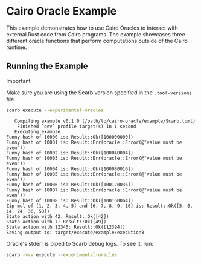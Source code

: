 # Cairo Oracle Example

This example demonstrates how to use Cairo Oracles to interact with external Rust code from Cairo programs. The example showcases three different oracle functions that perform computations outside of the Cairo runtime.

## Running the Example

> [!IMPORTANT]
> Make sure you are using the Scarb version specified in the `.tool-versions` file.

```bash
scarb execute --experimental-oracles
```

```
   Compiling example v0.1.0 (/path/to/cairo-oracle/example/Scarb.toml)
    Finished `dev` profile target(s) in 1 second
   Executing example
Funny hash of 10000 is: Result::Ok([100000000])
Funny hash of 10001 is: Result::Err(oracle::Error(@"value must be even"))
Funny hash of 10002 is: Result::Ok([100040004])
Funny hash of 10003 is: Result::Err(oracle::Error(@"value must be even"))
Funny hash of 10004 is: Result::Ok([100080016])
Funny hash of 10005 is: Result::Err(oracle::Error(@"value must be even"))
Funny hash of 10006 is: Result::Ok([100120036])
Funny hash of 10007 is: Result::Err(oracle::Error(@"value must be even"))
Funny hash of 10008 is: Result::Ok([100160064])
Zip mul of [1, 2, 3, 4, 5] and [6, 7, 8, 9, 10] is: Result::Ok([5, 6, 14, 24, 36, 50])
State action with 42: Result::Ok([42])
State action with 7: Result::Ok([49])
State action with 12345: Result::Ok([12394])
Saving output to: target/execute/example/execution8
```

Oracle's stderr is piped to Scarb debug logs. To see it, run:

```bash
scarb -vvv execute --experimental-oracles
```
